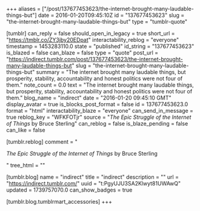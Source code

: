 +++
aliases = ["/post/137677453623/the-internet-brought-many-laudable-things-but"]
date = 2016-01-20T09:45:10Z
id = "137677453623"
slug = "the-internet-brought-many-laudable-things-but"
type = "tumblr-quote"

[tumblr]
can_reply = false
should_open_in_legacy = true
short_url = "https://tmblr.co/ZY3jby20EDpat"
interactability_reblog = "everyone"
timestamp = 1453283110.0
state = "published"
id_string = "137677453623"
is_blazed = false
can_blaze = false
type = "quote"
post_url = "https://indirect.tumblr.com/post/137677453623/the-internet-brought-many-laudable-things-but"
slug = "the-internet-brought-many-laudable-things-but"
summary = "The internet brought many laudable things, but prosperity, stability, accountability and honest politics were not four of them."
note_count = 0.0
text = "The internet brought many laudable things, but prosperity, stability, accountability and honest politics were not four of them."
blog_name = "indirect"
date = "2016-01-20 09:45:10 GMT"
display_avatar = true
is_blocks_post_format = false
id = 137677453623.0
format = "html"
interactability_blaze = "everyone"
can_send_in_message = true
reblog_key = "WFKFOTjr"
source = "_The Epic Struggle of the Internet of Things_ by Bruce Sterling"
can_reblog = false
is_blaze_pending = false
can_like = false

[tumblr.reblog]
comment = "<p>_The Epic Struggle of the Internet of Things_ by Bruce Sterling</p>"
tree_html = ""

[tumblr.blog]
name = "indirect"
title = "indirect"
description = ""
url = "https://indirect.tumblr.com/"
uuid = "t:PgyUJU3SA2Klwyt81UWAwQ"
updated = 1739757070.0
can_show_badges = true

[tumblr.blog.tumblrmart_accessories]
+++
